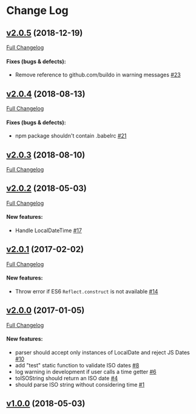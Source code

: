 #  Change Log



## [v2.0.5](https://github.com/buildo/local-date/tree/v2.0.5) (2018-12-19)
[Full Changelog](https://github.com/buildo/local-date/compare/v2.0.4...v2.0.5)

#### Fixes (bugs & defects):

- Remove reference to github.com/buildo in warning messages [#23](https://github.com/buildo/local-date/issues/23)

## [v2.0.4](https://github.com/buildo/local-date/tree/v2.0.4) (2018-08-13)
[Full Changelog](https://github.com/buildo/local-date/compare/v2.0.3...v2.0.4)

#### Fixes (bugs & defects):

- npm package shouldn't contain .babelrc [#21](https://github.com/buildo/local-date/issues/21)

## [v2.0.3](https://github.com/buildo/local-date/tree/v2.0.3) (2018-08-10)
[Full Changelog](https://github.com/buildo/local-date/compare/v2.0.2...v2.0.3)

## [v2.0.2](https://github.com/buildo/local-date/tree/v2.0.2) (2018-05-03)
[Full Changelog](https://github.com/buildo/local-date/compare/v2.0.1...v2.0.2)

#### New features:

- Handle LocalDateTime [#17](https://github.com/buildo/local-date/issues/17)

## [v2.0.1](https://github.com/buildo/local-date/tree/v2.0.1) (2017-02-02)
[Full Changelog](https://github.com/buildo/local-date/compare/v2.0.0...v2.0.1)

#### New features:

- Throw error if ES6 `Reflect.construct` is not available [#14](https://github.com/buildo/local-date/issues/14)

## [v2.0.0](https://github.com/buildo/local-date/tree/v2.0.0) (2017-01-05)
[Full Changelog](https://github.com/buildo/local-date/compare/v1.0.0...v2.0.0)

#### New features:

- parser should accept only instances of LocalDate and reject JS Dates [#10](https://github.com/buildo/local-date/issues/10)
- add "test" static function to validate ISO dates [#8](https://github.com/buildo/local-date/issues/8)
- log warning in development if user calls a time getter [#6](https://github.com/buildo/local-date/issues/6)
- toISOString should return an ISO date [#4](https://github.com/buildo/local-date/issues/4)
- should parse ISO string without considering time [#1](https://github.com/buildo/local-date/issues/1)

## [v1.0.0](https://github.com/buildo/local-date/tree/v1.0.0) (2018-05-03)
